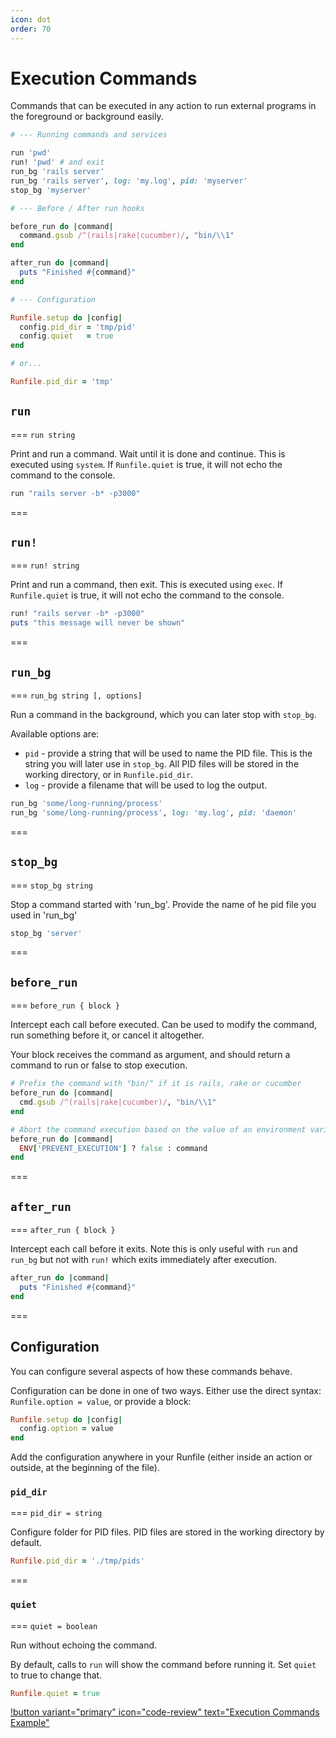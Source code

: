 ```yaml
---
icon: dot
order: 70
---
```


# Execution Commands

Commands that can be executed in any action to run external programs in the foreground or background easily.

```ruby
# --- Running commands and services

run 'pwd'
run! 'pwd' # and exit
run_bg 'rails server'
run_bg 'rails server', log: 'my.log', pid: 'myserver'
stop_bg 'myserver'

# --- Before / After run hooks

before_run do |command|
  command.gsub /^(rails|rake|cucumber)/, "bin/\\1"
end

after_run do |command|
  puts "Finished #{command}"
end

# --- Configuration

Runfile.setup do |config|
  config.pid_dir = 'tmp/pid'
  config.quiet   = true
end

# or...

Runfile.pid_dir = 'tmp'

```

## `run`

=== `run string`

Print and run a command. Wait until it is done and continue. This is executed using `system`. If `Runfile.quiet` is true, it will not echo the command to the console.

```ruby Example
run "rails server -b* -p3000"
```

===

## `run!`

=== `run! string`

Print and run a command, then exit. This is executed using `exec`. If `Runfile.quiet` is true, it will not echo the command to the console.

```ruby Example
run! "rails server -b* -p3000"
puts "this message will never be shown"
```

===

## `run_bg`

=== `run_bg string [, options]`

Run a command in the background, which you can later stop with `stop_bg`. 

Available options are:

- `pid` - provide a string that will be used to name the PID file. This is the string you will later use in `stop_bg`. All PID files will be stored in the working directory, or in `Runfile.pid_dir`.
- `log` - provide a filename that will be used to log the output.

```ruby Examples
run_bg 'some/long-running/process'
run_bg 'some/long-running/process', log: 'my.log', pid: 'daemon'
```

===

## `stop_bg`

=== `stop_bg string`

Stop a command started with 'run_bg'. Provide the name of he pid file you used in 'run_bg'

```ruby Example
stop_bg 'server'
```
===

## `before_run`

=== `before_run { block }`

Intercept each call before executed. Can be used to modify the command, run something before it, or cancel it altogether.

Your block receives the command as argument, and should return a command to run or false to stop execution.

```ruby Examples
# Prefix the command with "bin/" if it is rails, rake or cucumber
before_run do |command|
  cmd.gsub /^(rails|rake|cucumber)/, "bin/\\1"
end

# Abort the command execution based on the value of an environment variable
before_run do |command|
  ENV['PREVENT_EXECUTION'] ? false : command
end
```

===


## `after_run`

=== `after_run { block }`

Intercept each call before it exits. Note this is only useful with `run` and `run_bg` but not with `run!` which exits immediately after execution.


```ruby Example
after_run do |command|
  puts "Finished #{command}"
end
```

===

## Configuration

You can configure several aspects of how these commands behave.

Configuration can be done in one of two ways. Either use the direct syntax: `Runfile.option = value`, or provide a block:

```ruby Example
Runfile.setup do |config|
  config.option = value
end
```
Add the configuration anywhere in your Runfile (either inside an action or outside, at the beginning of the file).

### `pid_dir`

=== `pid_dir = string`

Configure folder for PID files. PID files are stored in the working directory by default.

```ruby Example
Runfile.pid_dir = './tmp/pids'
```

===

### `quiet`

=== `quiet = boolean`

Run without echoing the command.

By default, calls to `run` will show the command before running it. Set `quiet` to true to change that.

```ruby Example
Runfile.quiet = true
```

[!button variant="primary" icon="code-review" text="Execution Commands Example"](https://github.com/DannyBen/runfile/blob/master/examples/r_exec/Runfile)


